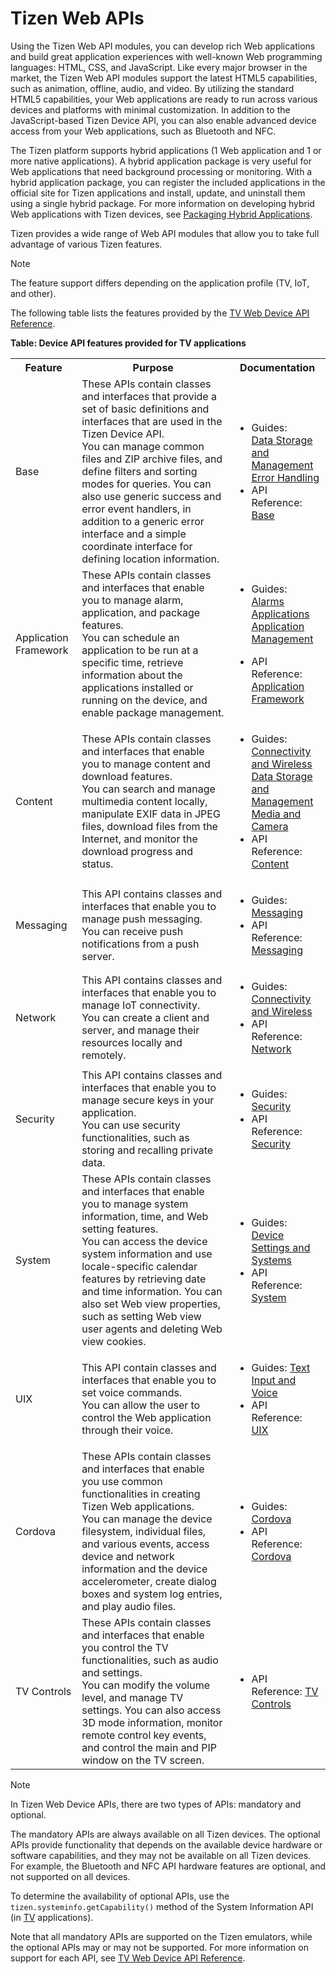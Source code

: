 # Tizen Web APIs

Using the Tizen Web API modules, you can develop rich Web applications and build great application experiences with well-known Web programming languages: HTML, CSS, and JavaScript. Like every major browser in the market, the Tizen Web API modules support the latest HTML5 capabilities, such as animation, offline, audio, and video. By utilizing the standard HTML5 capabilities, your Web applications are ready to run across various devices and platforms with minimal customization. In addition to the JavaScript-based Tizen Device API, you can also enable advanced device access from your Web applications, such as Bluetooth and NFC.

The Tizen platform supports hybrid applications (1 Web application and 1 or more native applications). A hybrid application package is very useful for Web applications that need background processing or monitoring. With a hybrid application package, you can register the included applications in the official site for Tizen applications and install, update, and uninstall them using a single hybrid package. For more information on developing hybrid Web applications with Tizen devices, see [Packaging Hybrid Applications](../tutorials/process/app-dev-process.md#hybrid).

Tizen provides a wide range of Web API modules that allow you to take full advantage of various Tizen features.

> [!NOTE]
> The feature support differs depending on the application profile (TV, IoT, and other).

The following table lists the features provided by the [TV Web Device API Reference](../api/latest/device_api/tv/index.html).

**Table: Device API features provided for TV applications**

<table>
<tr>
<th>Feature</th>
<th>Purpose</th>
<th>Documentation</th>
</tr>
<tr>
<td>Base</td>
<td>These APIs contain classes and interfaces that provide a set of basic definitions and interfaces that are used in the Tizen Device API.<br>
You can manage common files and ZIP archive files, and define filters and sorting modes for queries. You can also use generic success and error event handlers, in addition to a generic error interface and a simple coordinate interface for defining location information.
</td>
<td>

- Guides:<br>
  [Data Storage and Management](data/data.md)<br>
  [Error Handling](error/error.md)
- API Reference: [Base](../api/latest/device_api/tv/index.html#Base)
</td>
</tr>
<tr>
<td>Application Framework</td>
<td>These APIs contain classes and interfaces that enable you to manage alarm, application, and package features.<br>
You can schedule an application to be run at a specific time, retrieve information about the applications installed or running on the device, and enable package management.
</td>
<td>

- Guides:<br>
  [Alarms](alarm/alarms.md) <br>
  [Applications](applications/overview.md)
  [Application Management](app-management/overview.md) <br>

- API Reference: [Application Framework](../api/latest/device_api/tv/index.html#Application%20Framework)
</td>
</tr>
<tr>
<td>Content</td>
<td>These APIs contain classes and interfaces that enable you to manage content and download features.<br>
You can search and manage multimedia content locally, manipulate EXIF data in JPEG files, download files from the Internet, and monitor the download progress and status.
</td>
<td>

- Guides:<br>
  [Connectivity and Wireless](connectivity/connectivity.md)<br>
  [Data Storage and Management](data/data.md)<br>
  [Media and Camera](multimedia/overview.md)
- API Reference: [Content](../api/latest/device_api/tv/index.html#Content)
</td>
</tr>
<tr>
<td>Messaging</td>
<td>This API contains classes and interfaces that enable you to manage push messaging.<br>
You can receive push notifications from a push server.
</td>
<td>

- Guides: [Messaging](messaging/overview.md)
- API Reference: [Messaging](../api/latest/device_api/tv/index.html#Messaging)
</td>
</tr>
<tr>
<td>Network</td>
<td>This API contains classes and interfaces that enable you to manage IoT connectivity.<br>
You can create a client and server, and manage their resources locally and remotely.
</td>
<td>

- Guides: [Connectivity and Wireless](connectivity/connectivity.md)
- API Reference: [Network](../api/latest/device_api/tv/index.html#Network)
</td>
</tr>
<tr>
<td>Security</td>
<td>This API contains classes and interfaces that enable you to manage secure keys in your application.<br>
You can use security functionalities, such as storing and recalling private data.
</td>
<td>

- Guides: [Security](security/security.md)
- API Reference: [Security](../api/latest/device_api/tv/index.html#Security)
</td>
</tr>
<tr>
<td>System</td>
<td>These APIs contain classes and interfaces that enable you to manage system information, time, and Web setting features.<br>
You can access the device system information and use locale-specific calendar features by retrieving date and time information. You can also set Web view properties, such as setting Web view user agents and deleting Web view cookies.
</td>
<td>

- Guides: [Device Settings and Systems](device/device.md)
- API Reference: [System](../api/latest/device_api/tv/index.html#System)
</td>
</tr>
<tr>
<td>UIX</td>
<td>This API contain classes and interfaces that enable you to set voice commands.<br>
You can allow the user to control the Web application through their voice.
</td>
<td>

- Guides: [Text Input and Voice](text-input/text-input.md)
- API Reference: [UIX](../api/latest/device_api/tv/index.html#UIX)
</td>
</tr>
<tr>
<td>Cordova</td>
<td>These APIs contain classes and interfaces that enable you use common functionalities in creating Tizen Web applications.<br>
You can manage the device filesystem, individual files, and various events, access device and network information and the device accelerometer, create dialog boxes and system log entries, and play audio files.
</td>
<td>

- Guides: [Cordova](cordova/cordova.md)
- API Reference: [Cordova](../api/latest/device_api/tv/index.html#Cordova)
</td>
</tr>
<tr>
<td>TV Controls</td>
<td>These APIs contain classes and interfaces that enable you control the TV functionalities, such as audio and settings.<br>
You can modify the volume level, and manage TV settings. You can also access 3D mode information, monitor remote control key events, and control the main and PIP window on the TV screen.
</td>
<td>

- API Reference: [TV Controls](../api/latest/device_api/tv/index.html#TV%20Controls)
</td>
</tr>

</table>

> [!NOTE]
> In Tizen Web Device APIs, there are two types of APIs: mandatory and optional.
>
> The mandatory APIs are always available on all Tizen devices. The optional APIs provide functionality that depends on the available device hardware or software capabilities, and they may not be available on all Tizen devices. For example, the Bluetooth and NFC API hardware features are optional, and not supported on all devices.
>
> To determine the availability of optional APIs, use the `tizen.systeminfo.getCapability()` method of the System Information API (in [TV](../api/latest/device_api/tv/tizen/systeminfo.html) applications).
>
> Note that all mandatory APIs are supported on the Tizen emulators, while the optional APIs may or may not be supported. For more information on support for each API, see [TV Web Device API Reference](../api/latest/device_api/tv/index.html).
>
